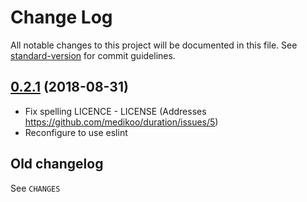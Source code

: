 # Change Log

All notable changes to this project will be documented in this file. See [standard-version](https://github.com/conventional-changelog/standard-version) for commit guidelines.

<a name="0.2.1"></a>

## [0.2.1](https://github.com/medikoo/duration/compare/v0.2.0...v0.2.1) (2018-08-31)

-   Fix spelling LICENCE - LICENSE (Addresses https://github.com/medikoo/duration/issues/5)
-   Reconfigure to use eslint

## Old changelog

See `CHANGES`
